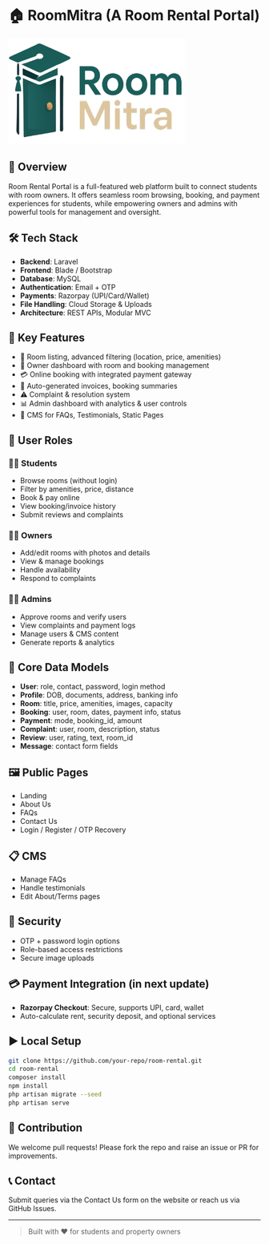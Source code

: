 # 🏠 RoomMitra (A Room Rental Portal) 

![Room Rental Logo](public/logo/RoomLogo.png)

## 📖 Overview

Room Rental Portal is a full-featured web platform built to connect students with room owners. It offers seamless room browsing, booking, and payment experiences for students, while empowering owners and admins with powerful tools for management and oversight.

## 🛠 Tech Stack

* **Backend**: Laravel 
* **Frontend**: Blade / Bootstrap
* **Database**: MySQL
* **Authentication**: Email + OTP
* **Payments**: Razorpay (UPI/Card/Wallet)
* **File Handling**: Cloud Storage & Uploads
* **Architecture**: REST APIs, Modular MVC

## 🌟 Key Features

* 🔎 Room listing, advanced filtering (location, price, amenities)
* 💬 Owner dashboard with room and booking management
* 💳 Online booking with integrated payment gateway
* 📄 Auto-generated invoices, booking summaries
* ⚠️ Complaint & resolution system
* 📊 Admin dashboard with analytics & user controls
* 📃 CMS for FAQs, Testimonials, Static Pages

## 👥 User Roles

### 👨‍🎓 Students

* Browse rooms (without login)
* Filter by amenities, price, distance
* Book & pay online
* View booking/invoice history
* Submit reviews and complaints

### 🧑‍💼 Owners

* Add/edit rooms with photos and details
* View & manage bookings
* Handle availability
* Respond to complaints

### 👨‍💻 Admins

* Approve rooms and verify users
* View complaints and payment logs
* Manage users & CMS content
* Generate reports & analytics

## 🧩 Core Data Models

* **User**: role, contact, password, login method
* **Profile**: DOB, documents, address, banking info
* **Room**: title, price, amenities, images, capacity
* **Booking**: user, room, dates, payment info, status
* **Payment**: mode, booking\_id, amount
* **Complaint**: user, room, description, status
* **Review**: user, rating, text, room\_id
* **Message**: contact form fields

## 🖼 Public Pages

* Landing
* About Us
* FAQs
* Contact Us
* Login / Register / OTP Recovery

## 📋 CMS

* Manage FAQs
* Handle testimonials
* Edit About/Terms pages

## 🔐 Security

* OTP + password login options
* Role-based access restrictions
* Secure image uploads


## 💳 Payment Integration (in next update)

* **Razorpay Checkout**: Secure, supports UPI, card, wallet
* Auto-calculate rent, security deposit, and optional services

## ▶️ Local Setup

```bash
git clone https://github.com/your-repo/room-rental.git
cd room-rental
composer install
npm install
php artisan migrate --seed
php artisan serve
```

## 🤝 Contribution

We welcome pull requests! Please fork the repo and raise an issue or PR for improvements.

## 📞 Contact

Submit queries via the Contact Us form on the website or reach us via GitHub Issues.

---



> Built with ❤️ for students and property owners
